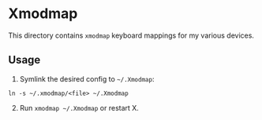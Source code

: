 # Xmodmap

This directory contains `xmodmap` keyboard mappings for my various devices.

## Usage

1. Symlink the desired config to `~/.Xmodmap`: 
 
`ln -s ~/.xmodmap/<file> ~/.Xmodmap`

2. Run `xmodmap ~/.Xmodmap` or restart X.

